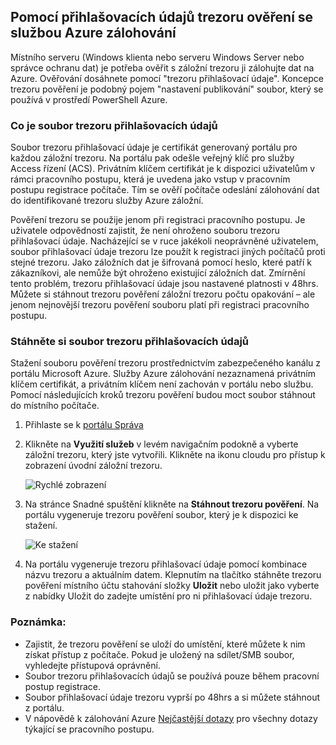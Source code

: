 ## <a name="using-vault-credentials-to-authenticate-with-the-azure-backup-service"></a>Pomocí přihlašovacích údajů trezoru ověření se službou Azure zálohování

Místního serveru (Windows klienta nebo serveru Windows Server nebo správce ochranu dat) je potřeba ověřit s záložní trezoru ji zálohujte dat na Azure. Ověřování dosáhnete pomocí "trezoru přihlašovací údaje". Koncepce trezoru pověření je podobný pojem "nastavení publikování" soubor, který se používá v prostředí PowerShell Azure.

### <a name="what-is-the-vault-credential-file"></a>Co je soubor trezoru přihlašovacích údajů

Soubor trezoru přihlašovací údaje je certifikát generovaný portálu pro každou záložní trezoru. Na portálu pak odešle veřejný klíč pro služby Access řízení (ACS). Privátním klíčem certifikát je k dispozici uživatelům v rámci pracovního postupu, která je uvedena jako vstup v pracovním postupu registrace počítače. Tím se ověří počítače odeslání zálohování dat do identifikované trezoru služby Azure záložní.

Pověření trezoru se použije jenom při registraci pracovního postupu. Je uživatele odpovědností zajistit, že není ohroženo souboru trezoru přihlašovací údaje. Nacházející se v ruce jakékoli neoprávněné uživatelem, soubor přihlašovací údaje trezoru lze použít k registraci jiných počítačů proti stejné trezoru. Jako záložních dat je šifrovaná pomocí heslo, které patří k zákazníkovi, ale nemůže být ohroženo existující záložních dat. Zmírnění tento problém, trezoru přihlašovací údaje jsou nastavené platnosti v 48hrs. Můžete si stáhnout trezoru pověření záložní trezoru počtu opakování – ale jenom nejnovější trezoru pověření souboru platí při registraci pracovního postupu.

### <a name="download-the-vault-credential-file"></a>Stáhněte si soubor trezoru přihlašovacích údajů

Stažení souboru pověření trezoru prostřednictvím zabezpečeného kanálu z portálu Microsoft Azure. Služby Azure zálohování nezaznamená privátním klíčem certifikát, a privátním klíčem není zachován v portálu nebo službu. Pomocí následujících kroků trezoru pověření budou moct soubor stáhnout do místního počítače.

1.  Přihlaste se k [portálu Správa](https://manage.windowsazure.com/)
2.  Klikněte na **Využití služeb** v levém navigačním podokně a vyberte záložní trezoru, který jste vytvořili. Klikněte na ikonu cloudu pro přístup k zobrazení úvodní záložní trezoru.

    ![Rychlé zobrazení](./media/backup-download-credentials/quickview.png)

3.  Na stránce Snadné spuštění klikněte na **Stáhnout trezoru pověření**. Na portálu vygeneruje trezoru pověření soubor, který je k dispozici ke stažení.

    ![Ke stažení](./media/backup-download-credentials/downloadvc.png)

4.  Na portálu vygeneruje trezoru přihlašovací údaje pomocí kombinace názvu trezoru a aktuálním datem. Klepnutím na tlačítko stáhněte trezoru pověření místního účtu stahování složky **Uložit** nebo uložit jako vyberte z nabídky Uložit do zadejte umístění pro ni přihlašovací údaje trezoru.

### <a name="note"></a>Poznámka:
- Zajistit, že trezoru pověření se uloží do umístění, které můžete k nim získat přístup z počítače. Pokud je uložený na sdílet/SMB soubor, vyhledejte přístupová oprávnění.
- Soubor trezoru přihlašovacích údajů se používá pouze během pracovní postup registrace.
- Soubor přihlašovací údaje trezoru vyprší po 48hrs a si můžete stáhnout z portálu.
- V nápovědě k zálohování Azure [Nejčastější dotazy](../articles/backup/backup-azure-backup-faq.md) pro všechny dotazy týkající se pracovního postupu.
